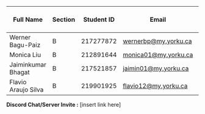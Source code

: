 | Full Name        | Section | Student ID | Email                | Best Way to Contact | Discord Username | GitHub Account |
|------------------|---------|------------|----------------------|---------------------|------------------|-----------------|
| Werner Bagu-Paiz |    B    | 217277872  | wernerbp@my.yorku.ca | Discord             | .totaldarkness   |[TotalDarkness-NRF](https://github.com/TotalDarkness-NRF)|
| Monica Liu       |    B    | 212891644  | monica01@my.yorku.ca | Discord             | kermit_01        |[monicaliu0101](https://github.com/monicaliu0101)        |
| Jaiminkumar Bhagat   |        B    |  217521857       |     jaimin01@my.yorku.ca         |Discord   |  jbvibezzz            | [Jaimin Bhagat](https://github.com/Jaimin-Bhagat) |     
|  Flavio Araujo Silva                 |  B       |  219901925          |   flavio12@my.yorku.ca                   |  Discord                   |   perry12               | [Flavio Araujo Silva](https://github.com/Perry12th)                |

**Discord Chat/Server Invite :** [insert link here]
